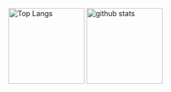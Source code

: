 <p align="left"> 
  <img alt="Top Langs" height="150px" src="https://github-readme-stats.vercel.app/api/top-langs/?username=Keisuke168&layout=compact&show_icons=true" />
  <img alt="github stats" height="150px" src="https://github-readme-stats.vercel.app/api?username=Keisuke168&show_icons=ture" />
</p>
